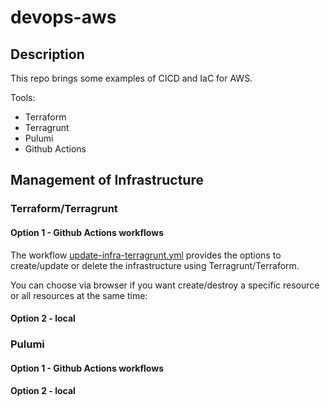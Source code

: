 # devops-aws

## Description

This repo brings some examples of CICD and IaC for AWS.

Tools:

- Terraform
- Terragrunt
- Pulumi
- Github Actions

## Management of Infrastructure
### Terraform/Terragrunt
#### Option 1 - Github Actions workflows
The workflow [update-infra-terragrunt.yml](.github/workflows/update-infra-terragrunt.yml) provides the options to create/update or delete the infrastructure using Terragrunt/Terraform.

You can choose via browser if you want create/destroy a specific resource or all resources at the same time:


#### Option 2 - local

### Pulumi
#### Option 1 - Github Actions workflows
#### Option 2 - local